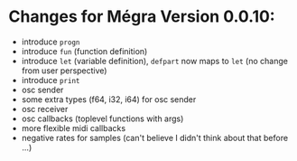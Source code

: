 # Changes for Mégra Version 0.0.10:

* introduce `progn`
* introduce `fun` (function definition)
* introduce `let` (variable definition), `defpart` now maps to `let` (no change from user perspective)
* introduce `print`
* osc sender
* some extra types (f64, i32, i64) for osc sender
* osc receiver 
* osc callbacks (toplevel functions with args)
* more flexible midi callbacks
* negative rates for samples (can't believe I didn't think about that before ...)

